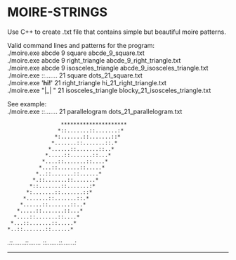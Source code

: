 # MOIRE-STRINGS
Use C++ to create .txt file that contains simple but beautiful moire patterns.

Valid command lines and patterns for the program:                                         
./moire.exe abcde 9 square abcde_9_square.txt                                       
./moire.exe abcde 9 right_triangle abcde_9_right_triangle.txt                               
./moire.exe abcde 9 isosceles_triangle abcde_9_isosceles_triangle.txt               
./moire.exe ::....... 21 square dots_21_square.txt               
./moire.exe '__hi!__' 21 right_triangle hi_21_right_triangle.txt                 
./moire.exe "|_| " 21 isosceles_triangle blocky_21_isosceles_triangle.txt         

See example:                                                             
./moire.exe ::....... 21 parallelogram dots_21_parallelogram.txt

                     *********************
                    *::.......::.......:*
                   *:.......::.......::*
                  *.......::.......::.*
                 *......::.......::..*
                *.....::.......::...*
               *....::.......::....*
              *...::.......::.....*
             *..::.......::......*
            *.::.......::.......*
           *::.......::.......:*
          *:.......::.......::*
         *.......::.......::.*
        *......::.......::..*
       *.....::.......::...*
      *....::.......::....*
     *...::.......::.....*
    *..::.......::......*
   *.::.......::.......*
  *::.......::.......:*
*********************
